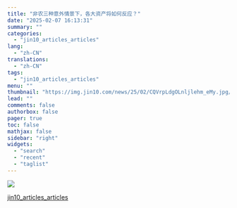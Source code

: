 ```yaml
---
title: "非农三种意外情景下，各大资产将如何反应？"
date: "2025-02-07 16:13:31"
summary: ""
categories:
  - "jin10_articles_articles"
lang:
  - "zh-CN"
translations:
  - "zh-CN"
tags:
  - "jin10_articles_articles"
menu: ""
thumbnail: "https://img.jin10.com/news/25/02/CQVrpLdgOLnljlehm_eMy.jpg/lite"
lead: ""
comments: false
authorbox: false
pager: true
toc: false
mathjax: false
sidebar: "right"
widgets:
  - "search"
  - "recent"
  - "taglist"
---
```


![](https://img.jin10.com/news/25/02/lLGnyWkybmPlM_zCbeF6p.jpg)

[jin10_articles_articles](https://xnews.jin10.com/details/162096)
